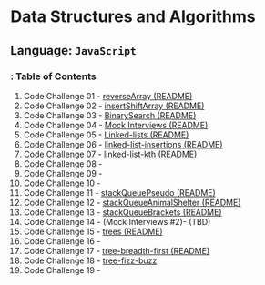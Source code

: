 # Data Structures and Algorithms

## Language: `JavaScript`

### : Table of Contents

1. Code Challenge 01 - [reverseArray (README)](/javascript/array/reverseArray/README.md)
2. Code Challenge 02 - [insertShiftArray (README)](/javascript/array/insertShiftArray/README.md )
3. Code Challenge 03 - [BinarySearch (README)](/javascript/array/binarySearch/README.md)
4. Code Challenge 04 - [Mock Interviews (README)]()
5. Code Challenge 05 - [Linked-lists (README)](/javascript/linkedList/singlyLinkedLists/README.md)
6. Code Challenge 06 - [linked-list-insertions (README)](/linkedLists/linkedListInsertions/README.md)
7. Code Challenge 07 - [linked-list-kth (README)](/javascript/linkedLists/linkedListKth/README.md)
8. Code Challenge 08 - []()
9. Code Challenge 09 - []()
10. Code Challenge 10 - []()
11. Code Challenge 11 - [stackQueuePseudo (README)](/javascript/linkedLists/stackQueuePseudo/README.md)
12. Code Challenge 12 - [stackQueueAnimalShelter (README)](/)
13. Code Challenge 13 - [stackQueueBrackets (README)](/javascript/stacksAndQueues/stackQueueBrackets/README.md)
14. Code Challenge 14 - (Mock Interviews #2)- (TBD)
15. Code Challenge 15 - [trees (README)](/javascript/trees/binaryTreeAndBST/README.md)
16. Code Challenge 16 - []()
17. Code Challenge 17 - [tree-breadth-first (README)](/javascript/trees/tree-breadth-first/README.md)
18. Code Challenge 18 - [tree-fizz-buzz](/trees/tree-fizz-buzz/README.md)
19. Code Challenge 19 - []()